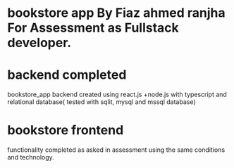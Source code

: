 # bookstore app By Fiaz ahmed ranjha For Assessment as Fullstack developer.
# backend completed
bookstore_app backend  created using react.js +node.js with typescript and relational database( tested with sqlit, mysql and mssql database)
# bookstore frontend 
functionality completed as asked in assessment using the same conditions and technology.
